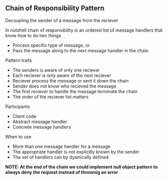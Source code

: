 ## Chain of Responsibility Pattern

Decoupling the sender of a message from the reciever

In nutshell chain of responsibility is an ordered list of message handlers that know how to do two things

- Process specific type of message, or
- Pass the message along to the next message handler in the chain

Pattern traits

- The senders is aware of only one reciever
- Each reciever is only aware of the next reciever
- Reciever process the message or sent it down the chain
- Sender does not know who recieved the message
- The first reciever to handle the message terminate the chain
- The order of the reciever list matters

Participants

- Client code
- Abstract message handler
- Concrete message handlers

When to use

- More than one message handler for a message
- The appropriate handler is not explicitly known by the sender
- The set of handlers can by dyamically defined

**NOTE: At the end of the chain we could implement null object pattern to always deny the request instead of thrownig an error**
